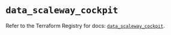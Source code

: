 # `data_scaleway_cockpit`

Refer to the Terraform Registry for docs: [`data_scaleway_cockpit`](https://registry.terraform.io/providers/scaleway/scaleway/2.53.0/docs/data-sources/cockpit).
